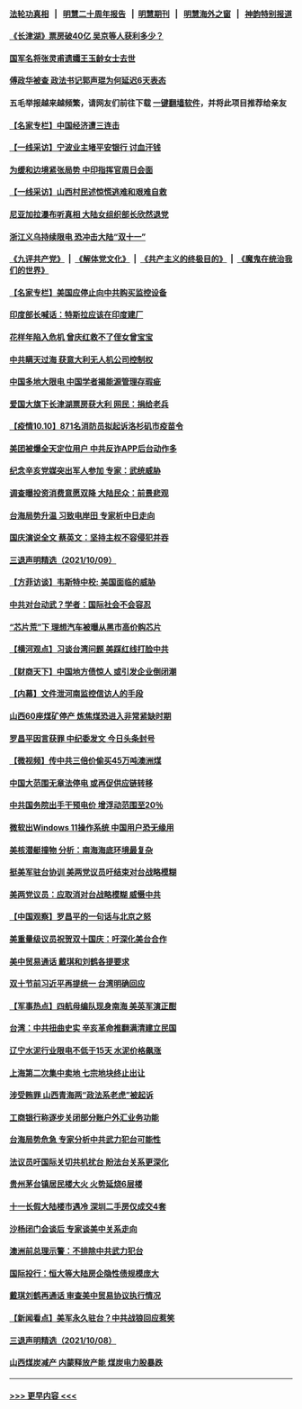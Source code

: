 #### [法轮功真相](https://github.com/gfw-breaker/truth/blob/master/README.md?t=0) &nbsp;&nbsp;|&nbsp;&nbsp; [明慧二十周年报告](https://github.com/gfw-breaker/mh-reports/blob/master/README.md?t=0) &nbsp;&nbsp;|&nbsp;&nbsp;[明慧期刊](https://github.com/gfw-breaker/mh-qikan) &nbsp;&nbsp;|&nbsp;&nbsp; [明慧海外之窗](https://github.com/gfw-breaker/mh-news/blob/master/README.md?t=0) &nbsp;&nbsp;|&nbsp;&nbsp; [神韵特别报道](https://github.com/gfw-breaker/mh-news/blob/master/shenyun.md?t=0)
#### [《长津湖》票房破40亿 吴京等人获利多少？](../pages/nsc413/n13295394.md?t=10110750) 
#### [国军名将张灵甫遗孀王玉龄女士去世](../pages/nsc413/n13295300.md?t=10110750) 
#### [傅政华被查 政法书记郭声琨为何延迟6天表态](../pages/nsc413/n13295227.md?t=10110750) 
#### 五毛举报越来越频繁，请网友们前往下载 [一键翻墙软件](https://github.com/gfw-breaker/ssr-accounts)，并将此项目推荐给亲友
#### [【名家专栏】中国经济遭三连击](../pages/nsc413/n13294821.md?t=10110750) 
#### [【一线采访】宁波业主堵平安银行 讨血汗钱](../pages/nsc413/n13295215.md?t=10110750) 
#### [为缓和边境紧张局势 中印指挥官周日会面](../pages/nsc413/n13295207.md?t=10110750) 
#### [【一线采访】山西村民述惊慌逃难和艰难自救](../pages/nsc413/n13295127.md?t=10110750) 
#### [尼亚加拉瀑布听真相 大陆女组织部长欣然退党](../pages/nsc413/n13288962.md?t=10110750) 
#### [浙江义乌持续限电 恐冲击大陆“双十一”](../pages/nsc413/n13294983.md?t=10110750) 
#### [《九评共产党》](https://github.com/begood0513/9ping.md/blob/master/README.md) &nbsp;|&nbsp; [《解体党文化》](../../../../jtdwh.md/blob/master/README.md)  &nbsp;|&nbsp; [《共产主义的终极目的》](../../../../gczydzjmd.md/blob/master/README.md) &nbsp;|&nbsp; [《魔鬼在统治我们的世界》](../../../../mgztzwmdsj.md/blob/master/README.md) 
#### [【名家专栏】美国应停止向中共购买监控设备](../pages/nsc413/n13294833.md?t=10110750) 
#### [印度部长喊话：特斯拉应该在印度建厂](../pages/nsc413/n13294819.md?t=10110750) 
#### [花样年陷入危机 曾庆红救不了侄女曾宝宝](../pages/nsc413/n13292612.md?t=10110750) 
#### [中共瞒天过海 获意大利无人机公司控制权](../pages/nsc413/n13289352.md?t=10110750) 
#### [中国多地大限电 中国学者揭能源管理存瑕疵](../pages/nsc413/n13294614.md?t=10110750) 
#### [爱国大旗下长津湖票房获大利 网民：捐给老兵](../pages/nsc413/n13294437.md?t=10110750) 
#### [【疫情10.10】871名消防员拟起诉洛杉矶市疫苗令](../pages/nsc413/n13294346.md?t=10110750) 
#### [美团被爆全天定位用户 中共反诈APP后台动作多](../pages/nsc413/n13294466.md?t=10110750) 
#### [纪念辛亥党媒突出军人参加 专家：武统威胁](../pages/nsc413/n13293806.md?t=10110750) 
#### [调查曝投资消费意愿双降 大陆民众：前景悲观](../pages/nsc413/n13294157.md?t=10110750) 
#### [台海局势升温 习致电岸田 专家析中日走向](../pages/nsc413/n13293956.md?t=10110750) 
#### [国庆演说全文 蔡英文：坚持主权不容侵犯并吞](../pages/nsc413/n13293766.md?t=10110750) 
#### [三退声明精选（2021/10/09）](../pages/nsc413/n13293808.md?t=10110750) 
#### [【方菲访谈】韦斯特中校: 美国面临的威胁](../pages/nsc413/n13293260.md?t=10110750) 
#### [中共对台动武？学者：国际社会不会容忍](../pages/nsc413/n13293624.md?t=10110750) 
#### [“芯片荒”下 理想汽车被曝从黑市高价购芯片](../pages/nsc413/n13293451.md?t=10110750) 
#### [【横河观点】习谈台湾问题 美踩红线打脸中共](../pages/nsc413/n13293473.md?t=10110750) 
#### [【财商天下】中国地方债惊人 或引发企业倒闭潮](../pages/nsc413/n13293154.md?t=10110750) 
#### [【内幕】文件泄河南监控信访人的手段](../pages/nsc413/n13292222.md?t=10110750) 
#### [山西60座煤矿停产 炼焦煤恐进入非常紧缺时期](../pages/nsc413/n13293335.md?t=10110750) 
#### [罗昌平因言获罪 中纪委发文 今日头条封号](../pages/nsc413/n13293270.md?t=10110750) 
#### [【微视频】传中共三倍价偷买45万吨澳洲煤](../pages/nsc413/n13292849.md?t=10110750) 
#### [中国大范围无章法停电 或再促供应链转移](../pages/nsc413/n13293150.md?t=10110750) 
#### [中共国务院出手干预电价 增浮动范围至20％](../pages/nsc413/n13292815.md?t=10110750) 
#### [微软出Windows 11操作系统 中国用户恐无缘用](../pages/nsc413/n13292934.md?t=10110750) 
#### [美核潜艇撞物 分析：南海海底环境最复杂](../pages/nsc413/n13292996.md?t=10110750) 
#### [挺美军驻台协训 美两党议员吁结束对台战略模糊](../pages/nsc413/n13293029.md?t=10110750) 
#### [美两党议员：应取消对台战略模糊 威慑中共](../pages/nsc413/n13292893.md?t=10110750) 
#### [【中国观察】罗昌平的一句话与北京之怒](../pages/nsc413/n13293018.md?t=10110750) 
#### [美重量级议员祝贺双十国庆：吁深化美台合作](../pages/nsc413/n13292223.md?t=10110750) 
#### [美中贸易通话 戴琪和刘鹤各提要求](../pages/nsc413/n13292962.md?t=10110750) 
#### [双十节前习近平再提统一 台湾明确回应](../pages/nsc413/n13292822.md?t=10110750) 
#### [【军事热点】四航母编队现身南海 美英军演正酣](../pages/nsc413/n13291331.md?t=10110750) 
#### [台湾：中共扭曲史实 辛亥革命推翻满清建立民国](../pages/nsc413/n13292584.md?t=10110750) 
#### [辽宁水泥行业限电不低于15天 水泥价格飙涨](../pages/nsc413/n13292629.md?t=10110750) 
#### [上海第二次集中卖地 七宗地块终止出让](../pages/nsc413/n13292572.md?t=10110750) 
#### [涉受贿罪 山西青海两“政法系老虎”被起诉](../pages/nsc413/n13292591.md?t=10110750) 
#### [工商银行称逐步关闭部分账户外汇业务功能](../pages/nsc413/n13292335.md?t=10110750) 
#### [台海局势危急 专家分析中共武力犯台可能性](../pages/nsc413/n13290280.md?t=10110750) 
#### [法议员吁国际关切共机扰台 盼法台关系更深化](../pages/nsc413/n13292224.md?t=10110750) 
#### [贵州茅台镇居民楼大火 火势延烧6层楼](../pages/nsc413/n13292480.md?t=10110750) 
#### [十一长假大陆楼市遇冷 深圳二手房仅成交4套](../pages/nsc413/n13292141.md?t=10110750) 
#### [沙杨闭门会谈后 专家谈美中关系走向](../pages/nsc413/n13291699.md?t=10110750) 
#### [澳洲前总理示警：不排除中共武力犯台](../pages/nsc413/n13292347.md?t=10110750) 
#### [国际投行：恒大等大陆房企隐性债规模庞大](../pages/nsc413/n13291925.md?t=10110750) 
#### [戴琪刘鹤再通话 审查美中贸易协议执行情况](../pages/nsc413/n13292045.md?t=10110750) 
#### [【新闻看点】美军永久驻台？中共战狼回应惹笑](../pages/nsc413/n13291643.md?t=10110750) 
#### [三退声明精选（2021/10/08）](../pages/nsc413/n13291929.md?t=10110750) 
#### [山西煤炭减产 内蒙释放产能 煤炭电力股暴跌](../pages/nsc413/n13291741.md?t=10110750) 

----
#### [ >>> 更早内容 <<< ](../indexes/nsc413-earlier.md)
